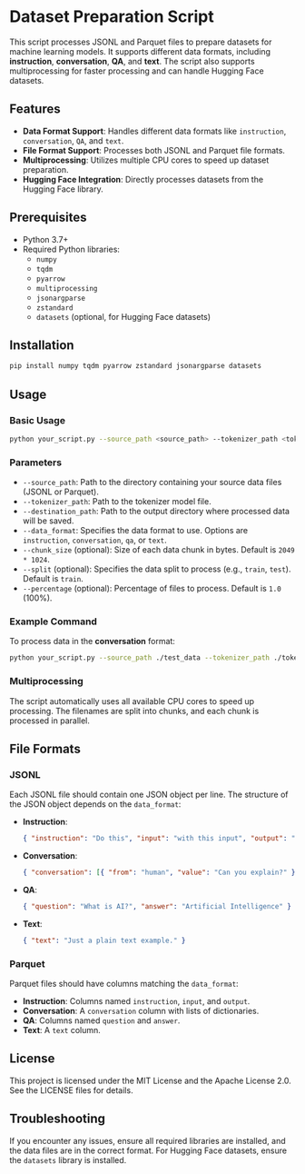 # Dataset Preparation Script

This script processes JSONL and Parquet files to prepare datasets for machine learning models. It supports different data formats, including **instruction**, **conversation**, **QA**, and **text**. The script also supports multiprocessing for faster processing and can handle Hugging Face datasets.

## Features

- **Data Format Support**: Handles different data formats like `instruction`, `conversation`, `QA`, and `text`.
- **File Format Support**: Processes both JSONL and Parquet file formats.
- **Multiprocessing**: Utilizes multiple CPU cores to speed up dataset preparation.
- **Hugging Face Integration**: Directly processes datasets from the Hugging Face library.

## Prerequisites

- Python 3.7+
- Required Python libraries:
  - `numpy`
  - `tqdm`
  - `pyarrow`
  - `multiprocessing`
  - `jsonargparse`
  - `zstandard`
  - `datasets` (optional, for Hugging Face datasets)

## Installation

```bash
pip install numpy tqdm pyarrow zstandard jsonargparse datasets
```

## Usage

### Basic Usage

```bash
python your_script.py --source_path <source_path> --tokenizer_path <tokenizer_path> --destination_path <destination_path> --data_format <data_format>
```

### Parameters

- `--source_path`: Path to the directory containing your source data files (JSONL or Parquet).
- `--tokenizer_path`: Path to the tokenizer model file.
- `--destination_path`: Path to the output directory where processed data will be saved.
- `--data_format`: Specifies the data format to use. Options are `instruction`, `conversation`, `qa`, or `text`.
- `--chunk_size` (optional): Size of each data chunk in bytes. Default is `2049 * 1024`.
- `--split` (optional): Specifies the data split to process (e.g., `train`, `test`). Default is `train`.
- `--percentage` (optional): Percentage of files to process. Default is `1.0` (100%).

### Example Command

To process data in the **conversation** format:

```bash
python your_script.py --source_path ./test_data --tokenizer_path ./tokenizer.model --destination_path ./output --data_format conversation
```

### Multiprocessing

The script automatically uses all available CPU cores to speed up processing. The filenames are split into chunks, and each chunk is processed in parallel.

## File Formats

### JSONL

Each JSONL file should contain one JSON object per line. The structure of the JSON object depends on the `data_format`:

- **Instruction**:
  ```json
  { "instruction": "Do this", "input": "with this input", "output": "and get this output" }
  ```
- **Conversation**:
  ```json
  { "conversation": [{ "from": "human", "value": "Can you explain?" }, { "from": "gpt", "value": "Sure..." }] }
  ```
- **QA**:
  ```json
  { "question": "What is AI?", "answer": "Artificial Intelligence" }
  ```
- **Text**:
  ```json
  { "text": "Just a plain text example." }
  ```

### Parquet

Parquet files should have columns matching the `data_format`:

- **Instruction**: Columns named `instruction`, `input`, and `output`.
- **Conversation**: A `conversation` column with lists of dictionaries.
- **QA**: Columns named `question` and `answer`.
- **Text**: A `text` column.

## License

This project is licensed under the MIT License and the Apache License 2.0. See the LICENSE files for details.

## Troubleshooting

If you encounter any issues, ensure all required libraries are installed, and the data files are in the correct format. For Hugging Face datasets, ensure the `datasets` library is installed.